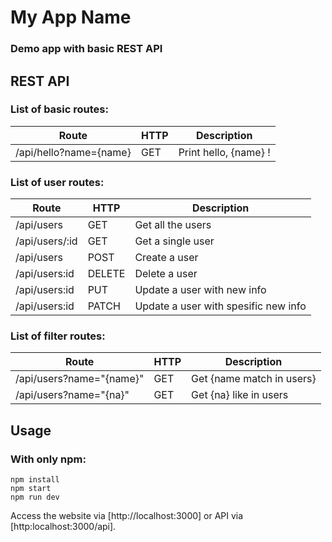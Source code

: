# My App Name
### Demo app with basic REST API
## REST API
### List of basic routes:

**Route** | **HTTP** | **Description**
--------- | -------- | ---------------
/api/hello?name={name} | GET | Print hello, {name} !

### List of user routes:

**Route** | **HTTP** | **Description**
--------- | -------- | ---------------
/api/users | GET | Get all the users
/api/users/:id | GET | Get a single user
/api/users | POST | Create a user
/api/users:id | DELETE | Delete a user
/api/users:id | PUT | Update a user with new info
/api/users:id | PATCH | Update a user with spesific new info

### List of filter routes:

**Route** | **HTTP** | **Description**
--------- | -------- | ---------------
/api/users?name="{name}" | GET | Get {name match in users}
/api/users?name="{na}" | GET | Get {na} like in users

## Usage
### With only npm:

```
npm install
npm start
npm run dev
```

Access the website via [http://localhost:3000] or API via [http:localhost:3000/api].
